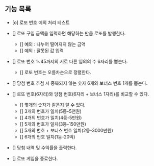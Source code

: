 ## 기능 목록

- [o] 로또 번호 예외 처리 테스트

- [] 로또 구입 금액을 입력하면 해당하는 만큼 로또를 발행한다.
  - [] 예외 : 나누어 떨어지지 않는 금액
  - [] 예외 : 잘못된 값 입력
- [] 로또 번호 1~45까지의 서로 다른 임의의 수 6자리를 뽑는다.
  - [] 로또 번호는 오름차순으로 정렬한다.
- [] 당첨 번호 추첨 시 중복되지 않는 숫자 6개와 보너스 번호 1개를 뽑는다.
- [] 로또 번호(6자리)와 당첨 번호(6자리 + 보너스 1자리)를 비교할 수 있다.
  - [] 몇개의 숫자가 같은지 알 수 있다.
  - [] 3개의 번호가 일치(5등-5천원)
  - [] 4개의 번호가 일치(4등-5만원)
  - [] 5개의 번호가 일치(3등-150만원)
  - [] 5개의 번호 + 보너스 번호 일치(2등-3000만원)
  - [] 6개의 번호 일치(1등-20억)
- [] 당첨 내역 및 수익률을 출력한다.
- [] 로또 게임을 종료한다.

